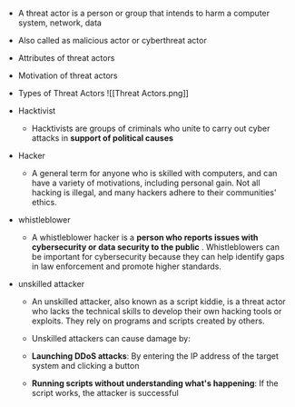 - A threat actor is a person or group that intends to harm a computer system, network, data 
- Also called as malicious actor or cyberthreat actor
- Attributes of threat actors
- Motivation of threat actors
- Types of Threat Actors
	![[Threat Actors.png]]

- Hacktivist
	- Hacktivists are groups of criminals who unite to carry out cyber attacks in **support of political causes**
- Hacker
	- A general term for anyone who is skilled with computers, and can have a variety of motivations, including personal gain. Not all hacking is illegal, and many hackers adhere to their communities' ethics.
- whistleblower
	- A whistleblower hacker is a **person who reports issues with cybersecurity or data security to the public** . Whistleblowers can be important for cybersecurity because they can help identify gaps in law enforcement and promote higher standards.
- unskilled attacker
	- An unskilled attacker, also known as a script kiddie, is a threat actor who lacks the technical skills to develop their own hacking tools or exploits. They rely on programs and scripts created by others.
	- Unskilled attackers can cause damage by:

	- **Launching DDoS attacks**: By entering the IP address of the target system and clicking a button 
	- **Running scripts without understanding what's happening**: If the script works, the attacker is successful